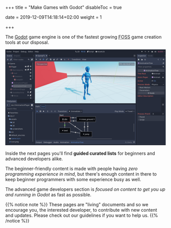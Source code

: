 +++
title = "Make Games with Godot"
disableToc = true

date = 2019-12-09T14:18:14+02:00
weight = 1

+++

The [Godot](//godotengine.org) game engine is one of the fastest growing <abbr title="Free and Open Source Software">FOSS</abbr> game creation tools at our disposal.

![Godot in-Editor Shot](beginner/img/godot-engine.png?width=500)

Inside the next pages you'll find **guided curated lists** for beginners and advanced developers alike.

The beginner-friendly content is made with people having _zero programming experience in mind_, but there's enough content in there to keep beginner programmers with some experience busy as well.

The advanced game developers section is _focused on content to get you up and running in Godot_ as fast as possible.

{{% notice note %}}
These pages are "living" documents and so we encourage you, the interested developer, to contribute with new content and updates. Please check out our guidelines if you want to help us.
{{% /notice %}}

